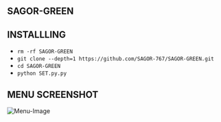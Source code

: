 ## <b>SAGOR-GREEN</b>

## <b>INSTALLLING</b>


- `rm -rf SAGOR-GREEN`
- `git clone --depth=1 https://github.com/SAGOR-767/SAGOR-GREEN.git`
- `cd SAGOR-GREEN`
- `python SET.py.py`


## <b>MENU SCREENSHOT</b>

![Menu-Image](https://github.com/SAGOR-767/SAGOR-GREEN/blob/main/Screenshot_20240514-110105.png)
